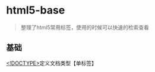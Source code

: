# html5-base
> 整理了html5常用标签，使用的时候可以快速的检索查看
## 基础
[<!DOCTYPE>](http://www.w3school.com.cn/tags/tag_doctype.asp)定义文档类型【单标签】